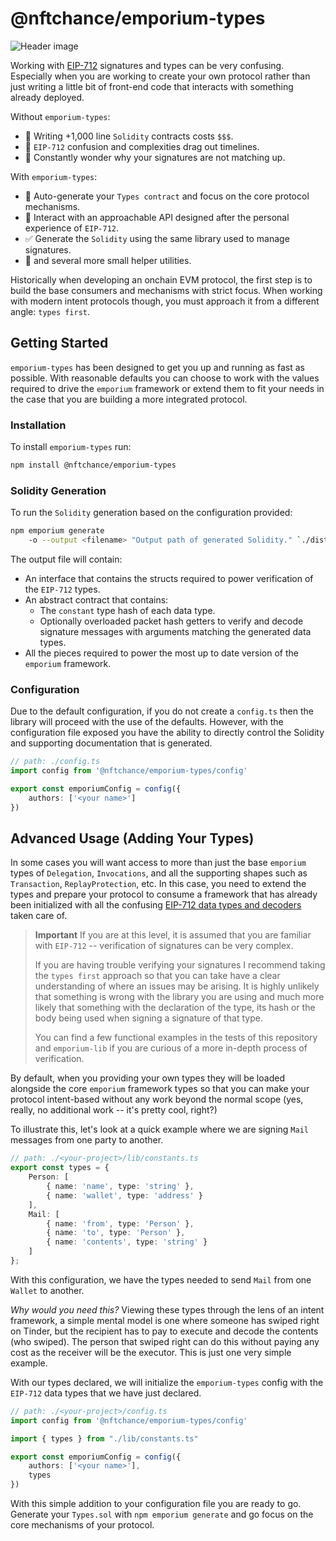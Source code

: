 # @nftchance/emporium-types

![Header image](https://github.com/nftchance/emporium-types/blob/6aca329b4a75a50696b0b3ce241e00686c9f7ca3/README.png)

Working with [EIP-712](https://eips.ethereum.org/EIPS/eip-712) signatures and types can be very confusing. Especially when you are working to create your own protocol rather than just writing a little bit of front-end code that interacts with something already deployed.

Without `emporium-types`:

- 🚨 Writing +1,000 line `Solidity` contracts costs `$$$`.
- 🤔 `EIP-712` confusion and complexities drag out timelines.
- 🤬 Constantly wonder why your signatures are not matching up.

With `emporium-types`:

- 🧩 Auto-generate your `Types contract` and focus on the core protocol mechanisms.
- 🥹 Interact with an approachable API designed after the personal experience of `EIP-712`.
- ✅ Generate the `Solidity` using the same library used to manage signatures.
- 🚀 and several more small helper utilities. 

Historically when developing an onchain EVM protocol, the first step is to build the base consumers and mechanisms with strict focus. When working with modern intent protocols though, you must approach it from a different angle: `types first`.

## Getting Started

`emporium-types` has been designed to get you up and running as fast as possible. With reasonable defaults you can choose to work with the values required to drive the `emporium` framework or extend them to fit your needs in the case that you are building a more integrated protocol.

### Installation

To install `emporium-types` run:

```bash
npm install @nftchance/emporium-types
```

### Solidity Generation

To run the `Solidity` generation based on the configuration provided:

```bash
npm emporium generate
    -o --output <filename> "Output path of generated Solidity." `./dist/contracts/Types.sol`
```

The output file will contain:

- An interface that contains the structs required to power verification of the `EIP-712` types.
- An abstract contract that contains:
  - The `constant` type hash of each data type.
  - Optionally overloaded packet hash getters to verify and decode signature messages with arguments matching the generated data types.
- All the pieces required to power the most up to date version of the `emporium` framework.

### Configuration

Due to the default configuration, if you do not create a `config.ts` then the library will proceed with the use of the defaults. However, with the configuration file exposed you have the ability to directly control the Solidity and supporting documentation that is generated.

```typescript
// path: ./config.ts
import config from '@nftchance/emporium-types/config'

export const emporiumConfig = config({
    authors: ['<your name>']
})
```

## Advanced Usage (Adding Your Types)

In some cases you will want access to more than just the base `emporium` types of `Delegation`, `Invocations`, and all the supporting shapes such as `Transaction`, `ReplayProtection`, etc. In this case, you need to extend the types and prepare your protocol to consume a framework that has already been initialized with all the confusing [EIP-712 data types and decoders](https://eips.ethereum.org/EIPS/eip-712) taken care of.

> **Important**
> If you are at this level, it is assumed that you are familiar with `EIP-712` -- verification of signatures can be very complex.  
>
> If you are having trouble verifying your signatures I recommend taking the `types first` approach so that you can take have a clear understanding of where an issues may be arising. It is highly unlikely that something is wrong with the library you are using and much more likely that something with the declaration of the type, its hash or the body being used when signing a signature of that type.
>
> You can find a few functional examples in the tests of this repository and `emporium-lib` if you are curious of a more in-depth process of verification.

By default, when you providing your own types they will be loaded alongside the core `emporium` framework types so that you can make your protocol intent-based without any work beyond the normal scope (yes, really, no additional work -- it's pretty cool, right?)

To illustrate this, let's look at a quick example where we are signing `Mail` messages from one party to another.

```typescript
// path: ./<your-project>/lib/constants.ts
export const types = {
    Person: [
        { name: 'name', type: 'string' },
        { name: 'wallet', type: 'address' }
    ],
    Mail: [
        { name: 'from', type: 'Person' },
        { name: 'to', type: 'Person' },
        { name: 'contents', type: 'string' }
    ]
};
```

With this configuration, we have the types needed to send `Mail` from one `Wallet` to another.

*Why would you need this?* Viewing these types through the lens of an intent framework, a simple mental model is one where someone has swiped right on Tinder, but the recipient has to pay to execute and decode the contents (who swiped). The person that swiped right can do this without paying any cost as the receiver will be the executor. This is just one very simple example.

With our types declared, we will initialize the `emporium-types` config with the `EIP-712` data types that we have just declared.

```typescript
// path: ./<your-project>/config.ts
import config from '@nftchance/emporium-types/config'

import { types } from "./lib/constants.ts"

export const emporiumConfig = config({
    authors: ['<your name>'],
    types
})
```

With this simple addition to your configuration file you are ready to go. Generate your `Types.sol` with `npm emporium generate` and go focus on the core mechanisms of your protocol.